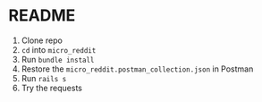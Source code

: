 # README

1. Clone repo
2. `cd` into `micro_reddit`
3. Run `bundle install`
4. Restore the `micro_reddit.postman_collection.json` in Postman
5. Run `rails s`
6. Try the requests
